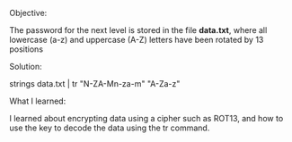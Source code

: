 Objective:

The password for the next level is stored in the file **data.txt**, where all lowercase (a-z) and uppercase (A-Z) letters have been rotated by 13 positions

Solution:

strings data.txt | tr "N-ZA-Mn-za-m" "A-Za-z"

What I learned:

I learned about encrypting data using a cipher such as ROT13, and how to use the key to decode the data using the tr command.